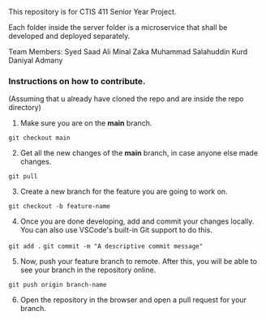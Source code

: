 This repository is for CTIS 411 Senior Year Project.

Each folder inside the server folder is a microservice that shall be developed and deployed separately.

Team Members:
Syed Saad Ali
Minal Zaka
Muhammad Salahuddin Kurd
Daniyal Admany

### Instructions on how to contribute.

(Assuming that u already have cloned the repo and are inside the repo directory)

1. Make sure you are on the **main** branch.

`git checkout main`

2. Get all the new changes of the **main** branch, in case anyone else made changes.

`git pull`

3. Create a new branch for the feature you are going to work on.

`git checkout -b feature-name`

4. Once you are done developing, add and commit your changes locally. You can also use VSCode's built-in Git support to do this.

`git add .`
`git commit -m "A descriptive commit message"`

5. Now, push your feature branch to remote. After this, you will be able to see your branch in the repository online.

`git push origin branch-name`

6. Open the repository in the browser and open a pull request for your branch.
